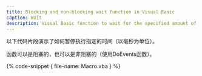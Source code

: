 ```yaml
---
title: Blocking and non-blocking wait function in Visual Basic
caption: Wait
description: Visual Basic function to wait for the specified amount of time either blocking or unblocking
---
```


以下代码片段演示了如何暂停执行指定的时间（以毫秒为单位）。

函数可以是阻塞的，也可以是非阻塞的（使用DoEvents函数）。

{% code-snippet { file-name: Macro.vba } %}